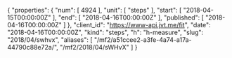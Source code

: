 {
  "properties": {
    "num": [
      4924
    ],
    "unit": [
      "steps"
    ],
    "start": [
      "2018-04-15T00:00:00Z"
    ],
    "end": [
      "2018-04-16T00:00:00Z"
    ],
    "published": [
      "2018-04-16T00:00:00Z"
    ]
  },
  "client_id": "https://www-api.jvt.me/fit",
  "date": "2018-04-16T00:00:00Z",
  "kind": "steps",
  "h": "h-measure",
  "slug": "2018/04/swhvx",
  "aliases": [
    "/mf2/a51ccee2-a3fe-4a74-a17a-44790c88e72a/",
    "/mf2/2018/04/sWHvX"
  ]
}

